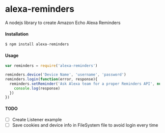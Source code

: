 # alexa-reminders
A nodejs library to create Amazon Echo Alexa Reminders

#### Installation
```sh
$ npm install alexa-reminders
```

#### Usage
```javascript
var reminders = require('alexa-reminders')

reminders.device('Device Name', 'username', 'password')
reminders.login(function(error, response){
  reminders.setReminder('Ask Alexa team for a proper Reminders API', null, function(error, response){
    console.log(response)
  })
})
```
#### TODO
- [ ] Create Listener example
- [ ] Save cookies and device info in FileSystem file to avoid login every time
